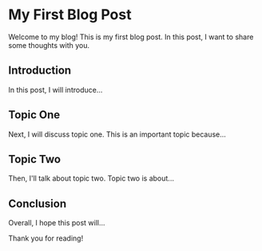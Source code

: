 # My First Blog Post

Welcome to my blog! This is my first blog post. In this post, I want to share some thoughts with you.

## Introduction

In this post, I will introduce...

## Topic One

Next, I will discuss topic one. This is an important topic because...

## Topic Two

Then, I'll talk about topic two. Topic two is about...

## Conclusion

Overall, I hope this post will...

Thank you for reading!
